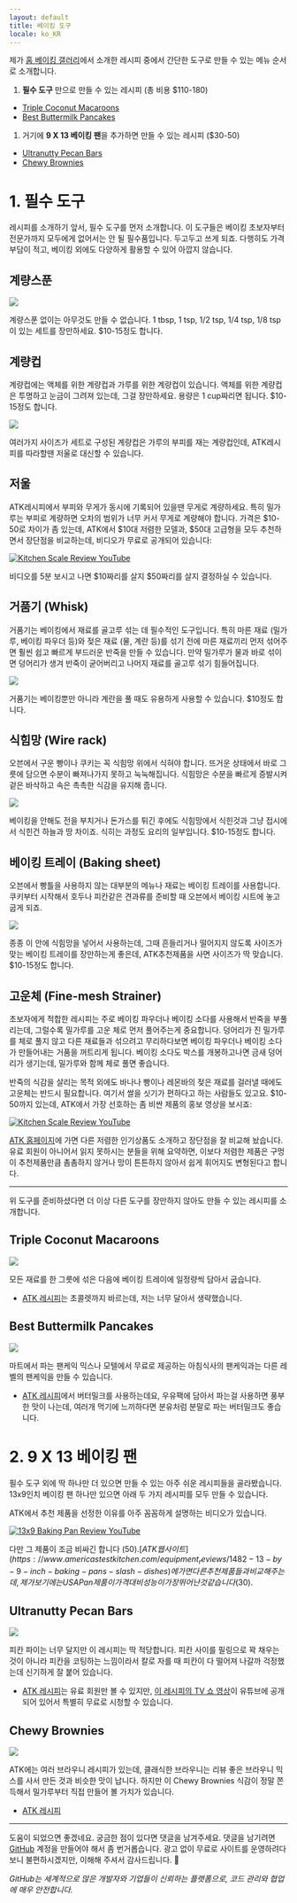 ```yaml
---
layout: default
title: 베이킹 도구
locale: ko_KR
---
```


제가 [홈 베이킹 갤러리](/baking/gallery)에서 소개한 레시피 중에서 간단한 도구로 만들 수 있는 메뉴 순서로 소개합니다.

1. **필수 도구** 만으로 만들 수 있는 레시피 (총 비용 $110-180)
  * [Triple Coconut Macaroons](#triple-coconut-macaroons)
  * [Best Buttermilk Pancakes](#best-buttermilk-pancakes)
1. 거기에 **9 X 13 베이킹 팬**을 추가하면 만들 수 있는 레시피 ($30-50)
  * [Ultranutty Pecan Bars](#ultranutty-pecan-bars)
  * [Chewy Brownies](#chewy-brownies)

# 1. 필수 도구

레시피를 소개하기 앞서, 필수 도구를 먼저 소개합니다. 이 도구들은 베이킹 초보자부터 전문가까지 모두에게 없어서는 안 될 필수품입니다. 두고두고 쓰게 되죠. 다행히도 가격 부담이 적고, 베이킹 외에도 다양하게 활용할 수 있어 아깝지 않습니다.

## 계량스푼

![](/assets/img/baking/equipments/measuring_spoons.jpg)

계량스푼 없이는 아무것도 만들 수 없습니다. 1 tbsp, 1 tsp, 1/2 tsp, 1/4 tsp, 1/8 tsp이 있는 세트를 장만하세요. $10-15정도 합니다.

## 계량컵

계량컵에는 액체를 위한 계량컵과 가루를 위한 계량컵이 있습니다. 액체를 위한 계량컵은 투명하고 눈금이 그려져 있는데, 그걸 장만하세요. 용량은 1 cup짜리면 됩니다. $10-15정도 합니다.

![](/assets/img/baking/equipments/measuring_cup.jpg)

여러가지 사이즈가 세트로 구성된 계량컵은 가루의 부피를 재는 계량컵인데, ATK레시피를 따라할땐 저울로 대신할 수 있습니다.

## 저울

ATK레시피에서 부피와 무게가 동시에 기록되어 있을땐 무게로 계량하세요. 특히 밀가루는 부피로 계량하면 오차의 범위가 너무 커서 무게로 계량해야 합니다. 가격은 $10-50로 차이가 좀 있는데, ATK에서 $10대 저렴한 모델과, $50대 고급형을 모두 추천하면서 장단점을 비교하는데, 비디오가 무료로 공개되어 있습니다:

[![Kitchen Scale Review YouTube](/assets/img/baking/equipments/kitchen_scales_thumbnail.jpg)](https://youtu.be/-OrUMyXYlRU?si=H1wXRDvJwjWEF5Z-)

비디오를 5분 보시고 나면 $10짜리를 살지 $50짜리를 살지 결정하실 수 있습니다.

## 거품기 (Whisk)

거품기는 베이킹에서 재료를 골고루 섞는 데 필수적인 도구입니다. 특히 마른 재료 (밀가루, 베이킹 파우더 등)와 젖은 재료 (물, 계란 등)를 섞기 전에 마른 재료끼리 먼저 섞어주면 훨씬 쉽고 빠르게 부드러운 반죽을 만들 수 있습니다. 만약 밀가루가 물과 바로 섞이면 덩어리가 생겨 반죽이 굳어버리고 나머지 재료를 골고루 섞기 힘들어집니다.

![](/assets/img/baking/equipments/whisk.jpg)

거품기는 베이킹뿐만 아니라 계란을 풀 때도 유용하게 사용할 수 있습니다. $10정도 합니다.

## 식힘망 (Wire rack)

오븐에서 구운 빵이나 쿠키는 꼭 식힘망 위에서 식혀야 합니다. 뜨거운 상태에서 바로 그릇에 담으면 수분이 빠져나가지 못하고 눅눅해집니다. 식힘망은 수분을 빠르게 증발시켜 겉은 바삭하고 속은 촉촉한 식감을 유지해 줍니다.

![](/assets/img/baking/equipments/cooling_rack.jpg)

베이킹을 안해도 전을 부치거나 돈가스를 튀긴 후에도 식힘망에서 식힌것과 그냥 접시에서 식힌건 하늘과 땅 차이죠. 식히는 과정도 요리의 일부입니다. $10-15정도 합니다.

## 베이킹 트레이 (Baking sheet)

오븐에서 빵틀을 사용하지 않는 대부분의 메뉴나 재료는 베이킹 트레이를 사용합니다. 쿠키부터 시작해서 호두나 피칸같은 견과류를 준비할 때 오븐에서 베이킹 시트에 놓고 굽게 되죠.

![](/assets/img/baking/equipments/baking_sheet.jpg)

종종 이 안에 식힘망을 넣어서 사용하는데, 그때 흔들리거나 떨어지지 않도록 사이즈가 맞는 베이킹 트레이를 장만하는게 좋은데, ATK추천제품을 사면 사이즈가 딱 맞습니다. $10-15정도 합니다.

## 고운체 (Fine-mesh Strainer)

초보자에게 적합한 레시피는 주로 베이킹 파우더나 베이킹 소다를 사용해서 반죽을 부풀리는데, 그럴수록 밀가루를 고운 체로 먼저 풀어주는게 중요합니다. 덩어리가 진 밀가루를 체로 풀지 않고 다른 재료들과 섞으려고 무리하다보면 베이킹 파우더나 베이킹 소다가 만들어내는 거품을 꺼트리게 됩니다. 베이킹 소다도 박스를 개봉하고나면 금새 덩어리가 생기는데, 밀가루와 함께 체로 풀면 좋습니다.

반죽의 식감을 살리는 목적 외에도 바나나 빵이나 레몬바의 젖은 재료를 걸러낼 때에도 고운체는 반드시 필요합니다. 여기서 쌀을 싯기가 편하다고 하는 사람들도 있고요. $10-50까지 있는데, ATK에서 가장 선호하는 좀 비싼 제품의 홍보 영상을 보시죠:

[![Kitchen Scale Review YouTube](/assets/img/baking/equipments/fine_mesh_strainer.jpg)](https://youtu.be/Zxmw9n6yNFs?si=mLK2R4i8kI-aN84g&t=42)

[ATK 홈페이지](https://www.americastestkitchen.com/equipment_reviews/1744-fine-mesh-strainers)에 가면 다른 저렴한 인기상품도 소개하고 장단점을 잘 비교해 놨습니다. 유료 회원이 아니어서 읽지 못하시는 분들을 위해 요약하면, 이보다 저렴한 제품은 구멍이 추천제품만큼 촘촘하지 않거나 망이 튼튼하지 않아서 쉽게 휘어지도 변형된다고 합니다.

---

위 도구를 준비하셨다면 더 이상 다른 도구를 장만하지 않아도 만들 수 있는 레시피를 소개합니다.

## Triple Coconut Macaroons

![](https://live.staticflickr.com/65535/52462006792_e654b881ea_n.jpg)

모든 재료를 한 그릇에 섞은 다음에 베이킹 트레이에 일정량씩 담아서 굽습니다.
* [ATK 레시피](https://www.americastestkitchen.com/recipes/495-the-best-chocolate-dipped-triple-coconut-macaroons)는 초콜렛까지 바르는데, 저는 너무 달아서 생략했습니다.

## Best Buttermilk Pancakes

![](https://live.staticflickr.com/65535/54542579608_0550d9e5ca_n.jpg)

마트에서 파는 팬케익 믹스나 모텔에서 무료로 제공하는 아침식사의 팬케익과는 다른 레벨의 팬케익을 만들 수 있습니다.
* [ATK 레시피](https://www.americastestkitchen.com/recipes/4815-best-buttermilk-pancakes)에서 버터밀크를 사용하는데요, 우유팩에 담아서 파는걸 사용하면 풍부한 맛이 나는데, 여러개 먹기에 느끼하다면 분유처럼 분말로 파는 버터밀크도 좋습니다.

# 2. 9 X 13 베이킹 팬

필수 도구 외에 딱 하나만 더 있으면 만들 수 있는 아주 쉬운 레시피들을 골라봤습니다. 13x9인치 베이킹 팬 하나만 있으면 아래 두 가지 레시피를 모두 만들 수 있습니다.

ATK에서 추천 제품을 선정한 이유를 아주 꼼꼼하게 설명하는 비디오가 있습니다.

[![13x9 Baking Pan Review YouTube](/assets/img/baking/equipments/baking_pan_13_9.jpg)](https://youtu.be/jHHl8ggwDjI?si=Ll86k3OVx6vxWdVl)

다만 그 제품이 조금 비싸긴 합니다 ($50). [ATK 웹사이트](https://www.americastestkitchen.com/equipment_reviews/1482-13-by-9-inch-baking-pans-slash-dishes)에 가면 다른 추천 제품들과 비교해 주는데, 제가 보기에는 USA Pan 제품이 가격 대비 성능이 가장 뛰어난 것 같습니다 ($30).

## Ultranutty Pecan Bars

![](https://live.staticflickr.com/65535/53348463068_75ef632fae_n.jpg)

피칸 파이는 너무 달지만 이 레시피는 딱 적당합니다. 피칸 사이를 필링으로 꽉 채우는 것이 아니라 피칸을 코팅하는 느낌이라서 칼로 자를 때 피칸이 다 떨어져 나갈까 걱정했는데 신기하게 잘 붙어 있습니다.
* [ATK 레시피](https://www.americastestkitchen.com/recipes/8571-ultranutty-pecan-bars)는 유료 회원만 볼 수 있지만, [이 레시피의 TV 쇼 영상](https://youtu.be/mHxbcyKfgJE?si=HimmN3RAaTICdFj1)이 유튜브에 공개되어 있어서 특별히 무료로 시청할 수 있습니다.

## Chewy Brownies

![](https://live.staticflickr.com/65535/54542589163_c928aca125_n.jpg)

ATK에는 여러 브라우니 레시피가 있는데, 클래식한 브라우니는 리뷰 좋은 브라우니 믹스를 사서 만든 것과 비슷한 맛이 납니다. 하지만 이 Chewy Brownies 식감이 정말 쫀득해서 밀가루부터 직접 만들어 볼 가치가 있습니다.
* [ATK 레시피](https://www.americastestkitchen.com/recipes/5873-chewy-brownies)

---

도움이 되었으면 좋겠네요. 궁금한 점이 있다면 댓글을 남겨주세요. 댓글을 남기려면 [GitHub](http://github.com) 계정을 만들어야 해서 좀 번거롭습니다. 광고 없이 무료로 사이트를 운영하려다 보니 불편하시겠지만, 이해해 주셔서 감사드립니다. 🙂

*GitHub는 세계적으로 많은 개발자와 기업들이 신뢰하는 플랫폼으로, 코드 관리와 협업에 매우 안전합니다.*
